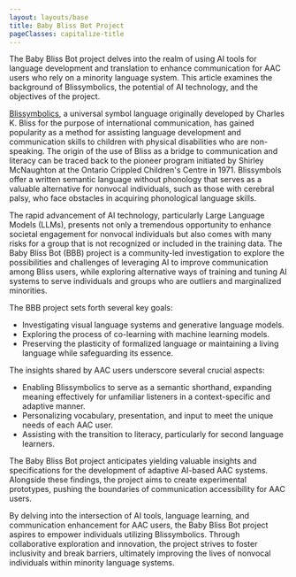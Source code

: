 ```yaml
---
layout: layouts/base
title: Baby Bliss Bot Project
pageClasses: capitalize-title
---
```


The Baby Bliss Bot project delves into the realm of using AI tools for language development
and translation to enhance communication for AAC users who rely on a minority language system.
This article examines the background of Blissymbolics, the potential of AI technology, and
the objectives of the project.

[Blissymbolics](https://www.blissymbolics.org/), a universal symbol language originally developed
by Charles K. Bliss for the purpose of international communication, has gained popularity as a
method for assisting language development and communication skills to children with physical
disabilities who are non-speaking. The origin of the use of Bliss as a bridge to communication and
literacy can be traced back to the pioneer program initiated by Shirley McNaughton at the Ontario
Crippled Children's Centre in 1971. Blissymbols offer a written semantic language without phonology
that serves as a valuable alternative for nonvocal individuals, such as those with cerebral palsy,
who face obstacles in acquiring phonological language skills.

The rapid advancement of AI technology, particularly Large Language Models (LLMs), presents not only a
tremendous opportunity to enhance societal engagement for nonvocal individuals but also comes with
many risks for a group that is not recognized or included in the training data. The Baby Bliss Bot
(BBB) project is a community-led investigation to explore the possibilities and challenges of
leveraging AI to improve communication among Bliss users, while exploring alternative ways of training
and tuning AI systems to serve individuals and groups who are outliers and marginalized minorities.

The BBB project sets forth several key goals:

* Investigating visual language systems and generative language models.
* Exploring the process of co-learning with machine learning models.
* Preserving the plasticity of formalized language or maintaining a living language while safeguarding
its essence.

The insights shared by AAC users underscore several crucial aspects:

* Enabling Blissymbolics to serve as a semantic shorthand, expanding meaning effectively for unfamiliar
listeners in a context-specific and adaptive manner.
* Personalizing vocabulary, presentation, and input to meet the unique needs of each AAC user.
* Assisting with the transition to literacy, particularly for second language learners.

The Baby Bliss Bot project anticipates yielding valuable insights and specifications for the development
of adaptive AI-based AAC systems. Alongside these findings, the project aims to create experimental
prototypes, pushing the boundaries of communication accessibility for AAC users.

By delving into the intersection of AI tools, language learning, and communication enhancement for AAC
users, the Baby Bliss Bot project aspires to empower individuals utilizing Blissymbolics. Through
collaborative exploration and innovation, the project strives to foster inclusivity and break barriers,
ultimately improving the lives of nonvocal individuals within minority language systems.

